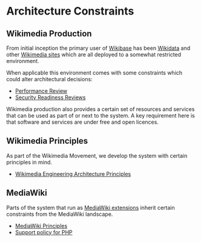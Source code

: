 # Architecture Constraints

## Wikimedia Production

From initial inception the primary user of  [Wikibase](./Glossary.md#wikibase) has been [Wikidata](./Glossary.md#wikidata) and other [Wikimedia sites](./Glossary.md#wikimedia-sites) which are all deployed to a somewhat restricted environment.

When applicable this environment comes with some constraints which could alter architectural decisions:

- [Performance Review](https://www.mediawiki.org/wiki/Wikimedia_Performance_Team/Performance_Review)
- [Security Readiness Reviews](https://www.mediawiki.org/wiki/Security/SOP/Security_Readiness_Reviews)

Wikimedia production also provides a certain set of resources and services that can be used as part of or next to the system.
A key requirement here is that software and services are under free and open licences.

## Wikimedia Principles

As part of the Wikimedia Movement, we develop the system with certain principles in mind.

- [Wikimedia Engineering Architecture Principles](https://www.mediawiki.org/wiki/Wikimedia_Engineering_Architecture_Principles)

## MediaWiki

Parts of the system that run as [MediaWiki extensions](./Glossary.md#mediawiki-extension) inherit certain constraints from the MediaWiki landscape.

- [MediaWiki Principles](https://www.mediawiki.org/wiki/Principles)
- [Support policy for PHP](https://www.mediawiki.org/wiki/Support_policy_for_PHP)
